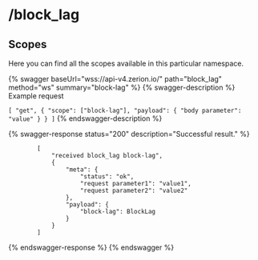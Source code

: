 # /block\_lag

## Scopes

Here you can find all the scopes available in this particular namespace.

{% swagger baseUrl="wss://api-v4.zerion.io/" path="block_lag" method="ws" summary="block-lag" %}
{% swagger-description %}
Example request 

`[ "get", { "scope": ["block-lag"], "payload": { "body parameter": "value" } } ]`
{% endswagger-description %}

{% swagger-response status="200" description="Successful result." %}
```
        [
            "received block_lag block-lag",
            {
                "meta": {
                    "status": "ok",
                    "request parameter1": "value1",
                    "request parameter2": "value2"
                },
                "payload": {
                    "block-lag": BlockLag
                }
            }
        ]
```
{% endswagger-response %}
{% endswagger %}
